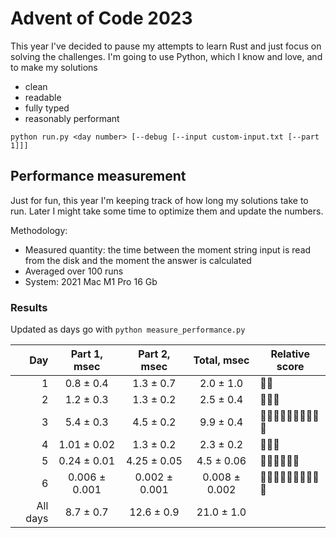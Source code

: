 # Advent of Code 2023

This year I've decided to pause my attempts to learn Rust and just focus on solving the challenges.
I'm going to use Python, which I know and love, and to make my solutions
- clean
- readable
- fully typed
- reasonably performant

```shell
python run.py <day number> [--debug [--input custom-input.txt [--part 1]]]
```

## Performance measurement

Just for fun, this year I'm keeping track of how long my solutions take to run. Later I might take some time to
optimize them and update the numbers.

Methodology:
- Measured quantity: the time between the moment string input is read from the disk and the moment the answer is calculated
- Averaged over 100 runs
- System: 2021 Mac M1 Pro 16 Gb 

### Results

Updated as days go with `python measure_performance.py`

<!-- generated table start -->
**Day** | **Part 1**, msec | **Part 2**, msec | **Total**, msec | **Relative score**
---: | :---: | :---: | :---: | ---
1 | 0.8 ± 0.4 | 1.3 ± 0.7 | 2.0 ± 1.0 | 🐢🐢
2 | 1.2 ± 0.3 | 1.3 ± 0.2 | 2.5 ± 0.4 | 🐢🐢🐢
3 | 5.4 ± 0.3 | 4.5 ± 0.2 | 9.9 ± 0.4 | 🐢🐢🐢🐢🐢🐢🐢🐢🐢🐢
4 | 1.01 ± 0.02 | 1.3 ± 0.2 | 2.3 ± 0.2 | 🐢🐢🐢
5 | 0.24 ± 0.01 | 4.25 ± 0.05 | 4.5 ± 0.06 | 🐢🐢🐢🐢🐢🐢
6 | 0.006 ± 0.001 | 0.002 ± 0.001 | 0.008 ± 0.002 | 🚀🚀🚀🚀🚀🚀🚀🚀🚀🚀
All days | 8.7 ± 0.7 | 12.6 ± 0.9 | 21.0 ± 1.0 | 
<!-- generated table end -->
